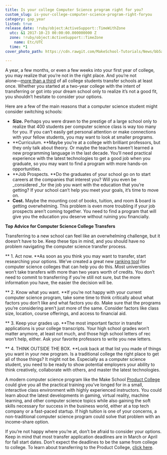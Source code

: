 ```yaml
---
title: Is your college Computer Science program right for you?
custom_slug: is-your-college-computer-science-program-right-foryou
category: gap_year
listed: true
release_date: !ruby/object:ActiveSupport::TimeWithZone
  utc: &1 2017-10-23 00:00:00.000000000 Z
  zone: !ruby/object:ActiveSupport::TimeZone
    name: Etc/UTC
  time: *1
cover_photo_path: https://cdn.rawgit.com/MakeSchool-Tutorials/News/bb5ae30aa030043bc42128ad3f6d123b5eed2cf9//8ab593c3-33f9-468d-a535-42d46cfb0cfe/cover_photo.jpeg

---
```

A year, a few months, or even a few weeks into your first year of college, you may realize that you’re not in the right place. And you’re not alone―[more than a third](https://www.washingtonpost.com/news/answer-sheet/wp/2017/01/29/why-so-many-college-students-decide-to-transfer/?utm_term=.2fafcf81b022) of all college students transfer schools at least once. Whether you started at a two-year college with the intent of transferring or got into your dream school only to realize it’s not a good fit, you shouldn’t hesitate to consider your options.

Here are a few of the main reasons that a computer science student might consider switching schools:

- **Size.** Perhaps you were drawn to the prestige of a large school only to realize that 400 students per computer science class is way too many for you. If you can’t easily get personal attention or make connections with your fellow students, you may want to look at smaller programs.
- **Curriculum. **Maybe you’re at a college with brilliant professors, but they only talk about theory. Or maybe the teachers haven’t learned a new programming language in the last decade. You’ll need practical experience with the latest technologies to get a good job when you graduate, so you may want to find a program with more hands-on opportunities.
- **Job Prospects. **Do the graduates of your school go on to start careers at the companies that interest you? Will you even be _considered _for the job you want with the education that you’re getting? If your school can’t help you meet your goals, it’s time to move on.
- **Cost.** Maybe the mounting cost of books, tuition, and room & board is getting overwhelming. This problem is even more troubling if your job prospects aren’t coming together. You need to find a program that will give you the education you deserve without ruining you financially.

**Top Advice for Computer Science College Transfers**

Transferring to a new school can feel like an overwhelming challenge, but it doesn’t have to be. Keep these tips in mind, and you should have no problem navigating the computer science transfer process.

** 1. Act now. **As soon as you think you may want to transfer, start researching your options. We’ve created a great new [ranking tool](https://www.makeschool.com/college-ranking?utm_source=medium&utm_medium=referral&utm_campaign=medium-is-your-college-computer-science-program-right-for-you&utm_content=) for computer science colleges that can help you do this. Most universities won’t take transfers with more than two years worth of credits. You don’t need to commit to transferring if you’re still not sure, but the more information you have, the easier the decision will be.

** 2. Know what you want. **If you’re not happy with your current computer science program, take some time to think critically about what factors you don’t like and what factors you do. Make sure that the programs you’re considering aren’t just more of the same. Consider factors like class size, location, course offerings, and access to financial aid.

** 3. Keep your grades up. **The most important factor in transfer applications is your college transcripts. Your high school grades won’t matter anymore, at least not much, and those high school letters of rec won’t help, either. Ask your favorite professors to write you new letters.

** 4. THINK OUTSIDE THE BOX. **Look back at that list you made of things you want in your new program. Is a traditional college the right place to get all of those things? It might not be. Especially as a computer science student, you need to be ready to show potential employers your ability to think creatively, collaborate with others, and master the latest technologies.

A modern computer science program like the Make School [Product College](http://forms.makeschool.com/transfers?utm_source=medium&utm_medium=referral&utm_campaign=medium-is-your-college-computer-science-program-right-for-you?&utm_content=) could give you all the practical training you’ve longed for in a small, interactive class environment with highly experienced instructors. You could learn about the latest developments in gaming, virtual reality, machine learning, and other computer science topics while also gaining the soft skills necessary for success in the business world, either at a top tech company or a fast-paced startup. If high tuition is one of your concerns, a non-traditional computer science program could solve that problem with an income-share option.

If you’re not happy where you’re at, don’t be afraid to consider your options. Keep in mind that most transfer application deadlines are in March or April for fall start dates. Don’t expect the deadlines to be the same from college to college. To learn about transferring to the Product College, [click here](http://forms.makeschool.com/transfers?utm_source=medium&utm_medium=referral&utm_campaign=medium-is-your-college-computer-science-program-right-for-you?&utm_content=).